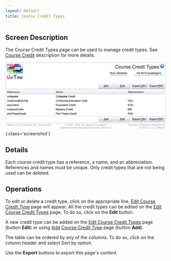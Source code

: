 ```yaml
---
layout: default
title: Course Credit Types
---
```



## Screen Description

The Course Credit Types page can be used to manage credit types. See [Course Credit](http://help34.unitime.org/Course_Credit) description for more details.

![Course Credit Types](images/course-credit-types.png){:class='screenshot'}

## Details

Each course credit type has a reference, a name, and an abbreviation. References and names must be unique. Only credit types that are not being used can be deleted.

## Operations

To edit or delete a credit type, click on the appropriate line, [Edit Course Credit Type](edit-course-credit-type) page will appear. All the credit types can be edited on the [Edit Course Credit Types](edit-course-credit-types) page. To do so, click on the **Edit** button.

A new credit type can be added on the [Edit Course Credit Types](edit-course-credit-types) page (button **Edit**) or using [Add](http://goog_153132055) [Course Credit Type](add-course-credit-type) page (button **Add**).

The table can be ordered by any of the columns. To do so, click on the column header and select Sort by <column name> option.

Use the **Export** buttons to export this page's content.


